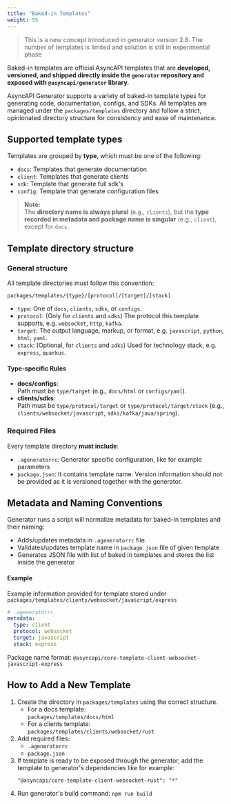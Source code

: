 ```yaml
---
title: "Baked-in Templates"
weight: 55
---
```


> This is a new concept introduced in generator version 2.8. The number of templates is limited and solution is still in experimental phase

Baked-in templates are official AsyncAPI templates that are **developed, versioned, and shipped directly inside the `generator` repository and exposed with `@asyncapi/generator` library**.

AsyncAPI Generator supports a variety of baked-in template types for generating code, documentation, configs, and SDKs. All templates are managed under the `packages/templates` directory and follow a strict, opinionated directory structure for consistency and ease of maintenance.

## Supported template types

Templates are grouped by **type**, which must be one of the following:

- `docs`: Templates that generate documentation
- `client`: Templates that generate clients
- `sdk`: Template that generate full sdk's
- `config`: Template that generate configuration files

> **Note:**  
> The **directory name is always plural** (e.g., `clients`), but the **type recorded in metadata and package name is singular** (e.g., `client`), except for `docs`.

## Template directory structure

### General structure

All template directories must follow this convention:
```
packages/templates/{type}/[protocol]/[target]/[stack]
```

- `type`: One of `docs`, `clients`, `sdks`, or `configs`.
- `protocol`: (Only for `clients` and `sdks`) The protocol this template supports, e.g. `websocket`, `http`, `kafka`.
- `target`: The output language, markup, or format, e.g. `javascript`, `python`, `html`, `yaml`.
- `stack`: (Optional, for `clients` and `sdks`) Used for technology stack, e.g. `express`, `quarkus`.

#### Type-specific Rules

- **docs/configs**:  
  Path must be `type/target` (e.g., `docs/html` or `configs/yaml`).
- **clients/sdks**:  
  Path must be `type/protocol/target` or `type/protocol/target/stack` (e.g., `clients/websocket/javascript`, `sdks/kafka/java/spring`).

### Required Files

Every template directory **must include**:
- `.ageneratorrc`: Generator specific configuration, like for example parameters
- `package.json`: It contains template name. Version information should not be provided as it is versioned together with the generator.

## Metadata and Naming Conventions

Generator runs a script will normalize metadata for baked-in templates and their naming:
- Adds/updates metadata in `.ageneratorrc` file.
- Validates/updates template name in `package.json` file of given template
- Generates JSON file with list of baked in templates and stores the list inside the generator

#### Example

Example information provided for template stored under `packages/templates/clients/websocket/javascript/express`

```yaml
# .ageneratorrc
metadata:
  type: client
  protocol: websocket
  target: javascript
  stack: express
```

Package name format:  `@asyncapi/core-template-client-websocket-javascript-express`

## How to Add a New Template

1. Create the directory in `packages/templates` using the correct structure.
   - For a docs template:  
     `packages/templates/docs/html`
   - For a clients template:  
     `packages/templates/clients/websocket/rust`
1. Add required files:  
   - `.ageneratorrc`
   - `package.json`
1. If template is ready to be exposed through the generator, add the template to generator's dependencies like for example:
    ```
    "@asyncapi/core-template-client-websocket-rust": "*"
    ```
1. Run generator's build command: `npm run build`